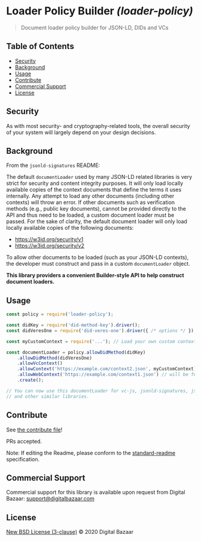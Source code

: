 #  Loader Policy Builder _(loader-policy)_

> Document loader policy builder for JSON-LD, DIDs and VCs

## Table of Contents

- [Security](#security)
- [Background](#background)
- [Usage](#usage)
- [Contribute](#contribute)
- [Commercial Support](#commercial-support)
- [License](#license)

## Security

As with most security- and cryptography-related tools, the overall security of
your system will largely depend on your design decisions.

## Background

From the `jsonld-signatures` README:

The default `documentLoader` used by many JSON-LD related libraries is very 
strict for security and content integrity purposes. It will only load locally 
available copies of the context documents that define the terms it uses 
internally. Any attempt to load any other documents (including other contexts) 
will throw an error. If other documents such as verification methods (e.g., 
public key documents), cannot be provided directly to the API and thus need to 
be loaded, a custom document loader must be passed. 
For the sake of clarity, the default document loader will only load locally 
available copies of the following documents:

- https://w3id.org/security/v1
- https://w3id.org/security/v2

To allow other documents to be loaded (such as your JSON-LD contexts), the
developer must construct and pass in a custom `documentLoader` object.

**This library providers a convenient Builder-style API to help construct
document loaders.**

## Usage

```js
const policy = require('loader-policy');

const didKey = require('did-method-key').driver();
const didVeresOne = require('did-veres-one').driver({ /* options */ });

const myCustomContext = require('...'); // Load your own custom context

const documentLoader = policy.allowDidMethod(didKey)
    .allowDidMethod(didVeresOne)
    .allowVcContext()
    .allowContext('https://example.com/context2.json', myCustomContext) // preferable
    .allowWebContext('https://example.com/context1.json') // will be fetched via http
    .create();

// You can now use this documentLoader for vc-js, jsonld-signatures, json-ld
// and other similar libraries.
```

## Contribute

See [the contribute file](https://github.com/digitalbazaar/bedrock/blob/master/CONTRIBUTING.md)!

PRs accepted.

Note: If editing the Readme, please conform to the
[standard-readme](https://github.com/RichardLitt/standard-readme) specification.

## Commercial Support

Commercial support for this library is available upon request from
Digital Bazaar: support@digitalbazaar.com

## License

[New BSD License (3-clause)](LICENSE) © 2020 Digital Bazaar
